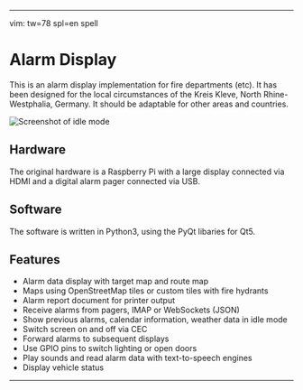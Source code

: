 ------------------------------------------------------------------------------

vim: tw=78 spl=en spell

# Alarm Display

This is an alarm display implementation for fire departments (etc). It has
been designed for the local circumstances of the Kreis Kleve, North
Rhine-Westphalia, Germany. It should be adaptable for other areas and
countries.

![Screenshot of idle mode](https://feuerwehr-kleve.de/images/alarmdisplay/alarmdisplay_idle.png)

## Hardware

The original hardware is a Raspberry Pi with a large display connected via
HDMI and a digital alarm pager connected via USB.

## Software

The software is written in Python3, using the PyQt libaries for Qt5.

## Features

- Alarm data display with target map and route map
- Maps using OpenStreetMap tiles or custom tiles with fire hydrants
- Alarm report document for printer output
- Receive alarms from pagers, IMAP or WebSockets (JSON)
- Show previous alarms, calendar information, weather data in idle mode
- Switch screen on and off via CEC
- Forward alarms to subsequent displays
- Use GPIO pins to switch lighting or open doors
- Play sounds and read alarm data with text-to-speech engines
- Display vehicle status

------------------------------------------------------------------------------
